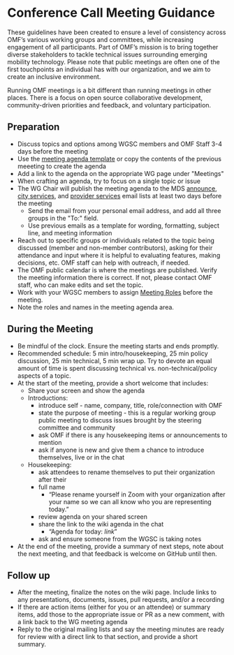 # Conference Call Meeting Guidance 

These guidelines have been created to ensure a level of consistency across OMF’s various working groups and committees, while increasing engagement of all participants. Part of OMF’s mission is to bring together diverse stakeholders to tackle technical issues surrounding emerging mobility technology. Please note that public meetings are often one of the first touchpoints an individual has with our organization, and we aim to create an inclusive environment. 

Running OMF meetings is a bit different than running meetings in other places. There is a focus on open source collaborative development, community-driven priorities and feedback, and voluntary participation.

## Preparation

- Discuss topics and options among WGSC members and OMF Staff 3-4 days before the meeting
- Use the [meeting agenda template](https://github.com/openmobilityfoundation/governance/wiki/Web-Conference-Template) or copy the contents of the previous meeeting to create the agenda
- Add a link to the agenda on the appropriate WG page under "Meetings"
- When crafting an agenda, try to focus on a single topic or issue
- The WG Chair will publish the meeting agenda to the MDS [announce](https://groups.google.com/a/groups.openmobilityfoundation.org/forum/#!forum/mds-announce), [city services](https://groups.google.com/a/groups.openmobilityfoundation.org/g/mds-city-services), and [provider services](https://groups.google.com/a/groups.openmobilityfoundation.org/g/mds-provider-services) email lists at least two days before the meeting
   - Send the email from your personal email address, and add all three groups in the "To:" field.
   - Use previous emails as a template for wording, formatting, subject line, and meeting information
- Reach out to specific groups or individuals related to the topic being discussed (member and non-member contributors), asking for their attendance and input where it is helpful to evaluating features, making decisions, etc. OMF staff can help with outreach, if needed.
- The OMF public calendar is where the meetings are published. Verify the meeting information there is correct. If not, please contact OMF staff, who can make edits and set the topic.
- Work with your WGSC members to assign [Meeting Roles](https://github.com/openmobilityfoundation/governance/blob/main/technical/Working_Group_Leadership.md#meetings) before the meeting.
- Note the roles and names in the meeting agenda area.

## During the Meeting

- Be mindful of the clock. Ensure the meeting starts and ends promptly.
- Recommended schedule: 5 min intro/housekeeping, 25 min policy discussion, 25 min technical, 5 min wrap up. Try to devote an equal amount of time is spent discussing technical vs. non-technical/policy aspects of a topic.
- At the start of the meeting, provide a short welcome that includes:
   - Share your screen and show the agenda
   - Introductions: 
      - introduce self - name, company, title, role/connection with OMF
      - state the purpose of meeting - this is a regular working group public meeting to discuss issues brought by the steering committee and community
      - ask OMF if there is any housekeeping items or announcements to mention
      - ask if anyone is new and give them a chance to introduce themselves, live or in the chat
   - Housekeeping: 
      - ask attendees to rename themselves to put their organization after their 
      - full name
         - “Please rename yourself in Zoom with your organization after your name so we can all know who you are representing today.”
      - review agenda on your shared screen
      - share the link to the wiki agenda in the chat 
         - “Agenda for today: _link_”
      - ask and ensure someone from the WGSC is taking notes
- At the end of the meeting, provide a summary of next steps, note about the next meeting, and that feedback is welcome on GitHub until then.

## Follow up

- After the meeting, finalize the notes on the wiki page. Include links to any presentations, documents, issues, pull requests, and/or a recording
- If there are action items (either for you or an attendee) or summary items, add those to the appropriate issue or PR as a new comment, with a link back to the WG meeting agenda
- Reply to the original mailing lists and say the meeting minutes are ready for review with a direct link to that section, and provide a short summary.
